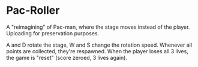 # Pac-Roller
A "reimagining" of Pac-man, where the stage moves instead of the player. Uploading for preservation purposes.

A and D rotate the stage, W and S change the rotation speed. Whenever all points are collected, they're respawned. When the player loses all 3 lives, the game is "reset" (score zeroed, 3 lives again).
